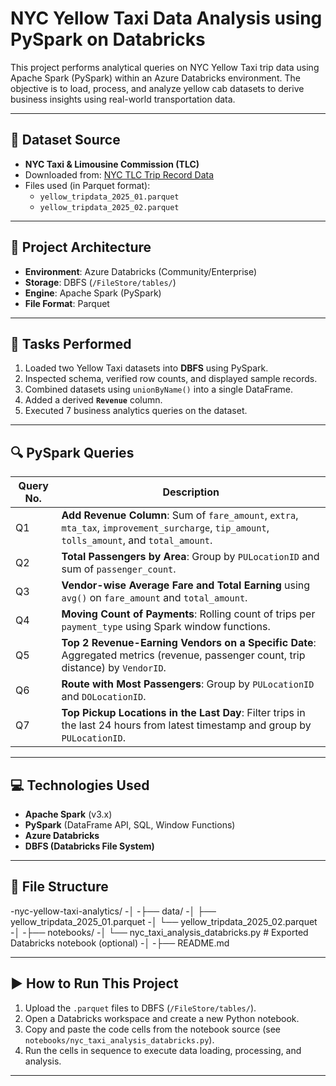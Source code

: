 # NYC Yellow Taxi Data Analysis using PySpark on Databricks

This project performs analytical queries on NYC Yellow Taxi trip data using Apache Spark (PySpark) within an Azure Databricks environment. The objective is to load, process, and analyze yellow cab datasets to derive business insights using real-world transportation data.

---

## 📂 Dataset Source

- **NYC Taxi & Limousine Commission (TLC)**  
- Downloaded from: [NYC TLC Trip Record Data](https://www.nyc.gov/html/tlc/html/about/trip_record_data.shtml)
- Files used (in Parquet format):
  - `yellow_tripdata_2025_01.parquet`
  - `yellow_tripdata_2025_02.parquet`

---

## 🧱 Project Architecture

- **Environment**: Azure Databricks (Community/Enterprise)
- **Storage**: DBFS (`/FileStore/tables/`)
- **Engine**: Apache Spark (PySpark)
- **File Format**: Parquet

---

## 📌 Tasks Performed

1. Loaded two Yellow Taxi datasets into **DBFS** using PySpark.
2. Inspected schema, verified row counts, and displayed sample records.
3. Combined datasets using `unionByName()` into a single DataFrame.
4. Added a derived **`Revenue`** column.
5. Executed 7 business analytics queries on the dataset.

---

## 🔍 PySpark Queries

| Query No. | Description |
|-----------|-------------|
| Q1 | **Add Revenue Column**: Sum of `fare_amount`, `extra`, `mta_tax`, `improvement_surcharge`, `tip_amount`, `tolls_amount`, and `total_amount`. |
| Q2 | **Total Passengers by Area**: Group by `PULocationID` and sum of `passenger_count`. |
| Q3 | **Vendor-wise Average Fare and Total Earning** using `avg()` on `fare_amount` and `total_amount`. |
| Q4 | **Moving Count of Payments**: Rolling count of trips per `payment_type` using Spark window functions. |
| Q5 | **Top 2 Revenue-Earning Vendors on a Specific Date**: Aggregated metrics (revenue, passenger count, trip distance) by `VendorID`. |
| Q6 | **Route with Most Passengers**: Group by `PULocationID` and `DOLocationID`. |
| Q7 | **Top Pickup Locations in the Last Day**: Filter trips in the last 24 hours from latest timestamp and group by `PULocationID`. |

---

## 💻 Technologies Used

- **Apache Spark** (v3.x)
- **PySpark** (DataFrame API, SQL, Window Functions)
- **Azure Databricks**
- **DBFS (Databricks File System)**

---

## 📁 File Structure
-nyc-yellow-taxi-analytics/
-│
-├── data/
-│ ├── yellow_tripdata_2025_01.parquet
-│ └── yellow_tripdata_2025_02.parquet
-│
-├── notebooks/
-│ └── nyc_taxi_analysis_databricks.py # Exported Databricks notebook (optional)
-│
-├── README.md

---

## ▶️ How to Run This Project

1. Upload the `.parquet` files to DBFS (`/FileStore/tables/`).
2. Open a Databricks workspace and create a new Python notebook.
3. Copy and paste the code cells from the notebook source (see `notebooks/nyc_taxi_analysis_databricks.py`).
4. Run the cells in sequence to execute data loading, processing, and analysis.

---
